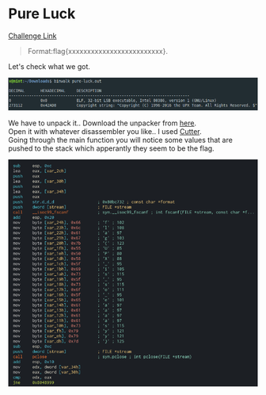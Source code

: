 **Pure Luck**
===================  
[Challenge Link](https://s3-eu-west-1.amazonaws.com/hubchallenges/Reverse/pure-luck.out)

> Format:flag{xxxxxxxxxxxxxxxxxxxxxxxxx}.  

Let's check what we got.

![](images/pure-luck1.png)

We have to unpack it.. Download the unpacker from [here](https://upx.github.io/).  
Open it with whatever disassembler you like.. I used [Cutter](https://cutter.re/).  
Going through the main function you will notice some values that are pushed to the stack which apperantly they seem to be the flag.

![](images/pure-luck2.png)
